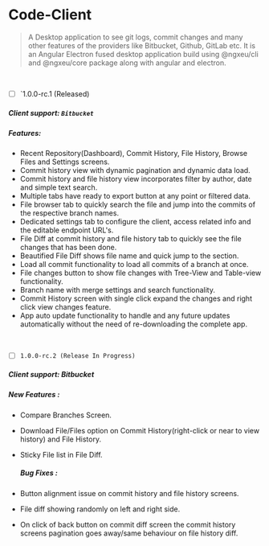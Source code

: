 # Code-Client  
> A Desktop application to see git logs, commit changes and many other features of the       providers like Bitbucket, Github, GitLab etc.
	It is an Angular Electron fused desktop application build using @ngxeu/cli and @ngxeu/core package along with angular and electron.
  

&nbsp;
&nbsp;
&nbsp;
  
	
	
- [ ] `1.0.0-rc.1 (Released)


##### Client support: `Bitbucket`
	
##### Features: 
- Recent Repository(Dashboard), Commit History, File History, Browse Files and Settings screens.
- Commit history view with dynamic pagination and dynamic data load.
- Commit history and file history view incorporates filter by author, date and simple text search.
- Multiple tabs have ready to export button at any point or filtered data.
- File browser tab to quickly search the file and jump into the commits of the respective branch names.
- Dedicated settings tab to configure the client, access related info and the editable endpoint URL's.
- File Diff at commit history and file history tab to quickly see the file changes that has been done.
- Beautified File Diff shows file name and quick jump to the section.
- Load all commit functionality to load all commits of a branch at once.
- File changes button to show file changes with Tree-View and Table-view functionality.
- Branch name with merge settings and search functionality.
- Commit History screen with single click expand the changes and right click view changes feature.
- App auto update functionality to handle and any future updates automatically without the need of re-downloading the complete app.
	
	
 &nbsp;
 &nbsp;
 &nbsp;
 &nbsp;
 
  
- [ ] `1.0.0-rc.2 (Release In Progress)`
	
#####  Client support: Bitbucket
	
#####  New Features :
- Compare Branches Screen.
- Download File/Files option on Commit History(right-click or near to view history) and File History.
- Sticky File list in File Diff.
	
  #####  Bug Fixes :
- Button alignment issue on commit history and file history screens.
- File diff showing randomly on left and right side.
- On click of back button on commit diff screen the commit history screens pagination goes away/same behaviour on file history diff.
		
	

	
	
